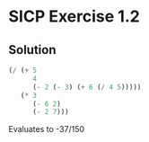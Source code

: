 # SICP Exercise 1.2

## Solution

```lisp
(/ (+ 5
      4
      (- 2 (- 3) (+ 6 (/ 4 5)))))
   (* 3
      (- 6 2)
      (- 2 7)))
```

Evaluates to -37/150
